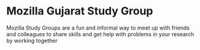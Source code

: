 # Mozilla Gujarat Study Group

Mozilla Study Groups are a fun and informal way to meet up with friends and colleagues to share skills and get help with problems in your research by working together

